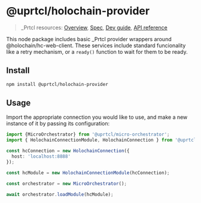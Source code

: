# @uprtcl/holochain-provider

>_Prtcl resources: [Overview](https://github.com/uprtcl/spec/wiki), [Spec](https://github.com/uprtcl/spec), [Dev guide](https://github.com/uprtcl/js-uprtcl/wiki), [API reference](https://uprtcl.github.io/js-uprtcl/)

This node package includes basic _Prtcl provider wrappers around @holochain/hc-web-client. These services include standard funcionality like a retry mechanism, or a `ready()` function to wait for them to be ready.

## Install

```bash
npm install @uprtcl/holochain-provider
```

## Usage

Import the appropriate connection you would like to use, and make a new instance of it by passing its configuration:

```ts
import {MicroOrchestrator} from '@uprtcl/micro-orchestrator';
import { HolochainConnectionModule, HolochainConnection } from '@uprtcl/holochain-provider';

const hcConnection = new HolochainConnection({
  host: 'localhost:8888'
});

const hcModule = new HolochainConnectionModule(hcConnection);

const orchestrator = new MicroOrchestrator();

await orchestrator.loadModule(hcModule);
```

